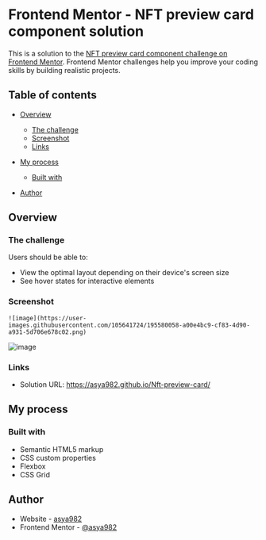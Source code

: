 # Frontend Mentor - NFT preview card component solution

This is a solution to the [NFT preview card component challenge on Frontend Mentor](https://www.frontendmentor.io/challenges/nft-preview-card-component-SbdUL_w0U). Frontend Mentor challenges help you improve your coding skills by building realistic projects. 

## Table of contents

- [Overview](#overview)
  - [The challenge](#the-challenge)
  - [Screenshot](#screenshot)
  - [Links](#links)
- [My process](#my-process)
  - [Built with](#built-with)

- [Author](#author)


## Overview

### The challenge

Users should be able to:

- View the optimal layout depending on their device's screen size
- See hover states for interactive elements

### Screenshot
    ![image](https://user-images.githubusercontent.com/105641724/195580058-a00e4bc9-cf83-4d90-a931-5d706e678c02.png)
![image](https://user-images.githubusercontent.com/105641724/195580087-b6cdbce6-ab95-4527-a951-f20d7ed8db96.png)


### Links

- Solution URL: https://asya982.github.io/Nft-preview-card/


## My process

### Built with

- Semantic HTML5 markup
- CSS custom properties
- Flexbox
- CSS Grid

## Author

- Website - [asya982](https://github.com/asya982)
- Frontend Mentor - [@asya982](https://www.frontendmentor.io/profile/asya982)
